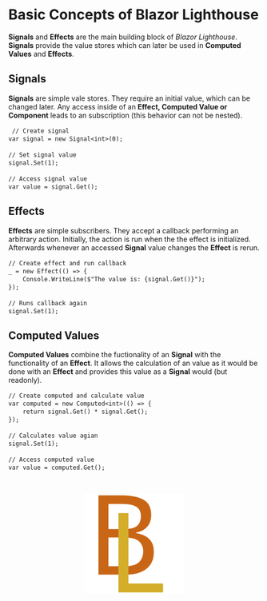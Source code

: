 # Basic Concepts of Blazor Lighthouse
**Signals** and **Effects** are the main building block of *Blazor Lighthouse*. **Signals** provide the value stores which can later be used in **Computed Values** and **Effects**.

## Signals
**Signals** are simple vale stores. They require an initial value, which can be changed later. Any access inside of an **Effect, Computed Value or Component** leads to an subscription (this behavior can not be nested).

```
 // Create signal
var signal = new Signal<int>(0);

// Set signal value
signal.Set(1);

// Access signal value
var value = signal.Get();
```

## Effects
**Effects** are simple subscribers. They accept a callback performing an arbitrary action. Initially, the action is run when the the effect is initialized. Afterwards whenever an accessed **Signal** value changes the **Effect** is rerun.

```
// Create effect and run callback
_ = new Effect(() => {
    Console.WriteLine($"The value is: {signal.Get()}");
});

// Runs callback again
signal.Set(1);
```

## Computed Values
**Computed Values** combine the fuctionality of an **Signal** with the functionality of an **Effect**. It allows the calculation of an value as it would be done with an **Effect** and provides this value as a **Signal** would (but readonly).

```
// Create computed and calculate value
var computed = new Computed<int>(() => {
    return signal.Get() * signal.Get();
});

// Calculates value agian
signal.Set(1);

// Access computed value
var value = computed.Get();
```

<br/>
<p align="center">
    <img src="../img/logo.svg" width="200px" alt="Logo">
</p>